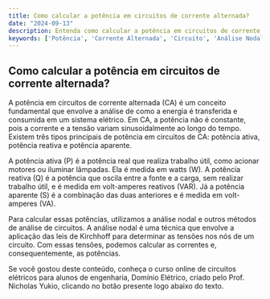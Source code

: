 ```yaml
---
title: Como calcular a potência em circuitos de corrente alternada?
date: "2024-09-13"
description: Entenda como calcular a potência em circuitos de corrente alternada, abordando conceitos fundamentais e métodos de análise.
keywords: ['Potência', 'Corrente Alternada', 'Circuito', 'Análise Nodal']
---
```


## Como calcular a potência em circuitos de corrente alternada?

A potência em circuitos de corrente alternada (CA) é um conceito fundamental que envolve a análise de como a energia é transferida e consumida em um sistema elétrico. Em CA, a potência não é constante, pois a corrente e a tensão variam sinusoidalmente ao longo do tempo. Existem três tipos principais de potência em circuitos de CA: potência ativa, potência reativa e potência aparente.

A potência ativa (P) é a potência real que realiza trabalho útil, como acionar motores ou iluminar lâmpadas. Ela é medida em watts (W). A potência reativa (Q) é a potência que oscila entre a fonte e a carga, sem realizar trabalho útil, e é medida em volt-amperes reativos (VAR). Já a potência aparente (S) é a combinação das duas anteriores e é medida em volt-amperes (VA).

Para calcular essas potências, utilizamos a análise nodal e outros métodos de análise de circuitos. A análise nodal é uma técnica que envolve a aplicação das leis de Kirchhoff para determinar as tensões nos nós de um circuito. Com essas tensões, podemos calcular as correntes e, consequentemente, as potências.

Se você gostou deste conteúdo, conheça o curso online de circuitos elétricos para alunos de engenharia, Domínio Elétrico, criado pelo Prof. Nicholas Yukio, clicando no botão presente logo abaixo do texto.